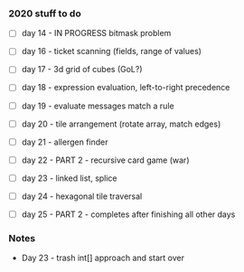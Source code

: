 ### 2020 stuff to do

- [ ] day 14 - IN PROGRESS bitmask problem
- [ ] day 16 - ticket scanning (fields, range of values)
- [ ] day 17 - 3d grid of cubes (GoL?)
- [ ] day 18 - expression evaluation, left-to-right precedence
- [ ] day 19 - evaluate messages match a rule
- [ ] day 20 - tile arrangement (rotate array, match edges)
- [ ] day 21 - allergen finder
- [ ] day 22 - PART 2 - recursive card game (war)
- [ ] day 23 - linked list, splice
- [ ] day 24 - hexagonal tile traversal
- [ ] day 25 - PART 2 - completes after finishing all other days


### Notes

- Day 23 - trash int[] approach and start over

